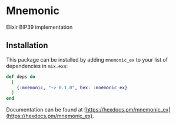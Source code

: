 # Mnemonic

Elixir BIP39 implementation

## Installation

This package can be installed by adding `mnemonic_ex` to your list of dependencies in `mix.exs`:

```elixir
def deps do
  [
    {:mnemonic, "~> 0.1.0", hex: :mnemonic_ex}
  ]
end
```

Documentation can be found at [https://hexdocs.pm/mnemonic_ex](https://hexdocs.pm/mnemonic_ex).


